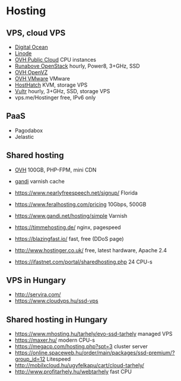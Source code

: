 # Hosting

## VPS, cloud VPS

- [Digital Ocean](https://www.digitalocean.com/?refcode=1f29354cd6ab)
- [Linode](https://www.linode.com/?r=66de78b7ac99f79ec3a8e89a60c6c825dd107df1)
- [OVH Public Cloud](http://www.ovh.com/fr/cloud/instances/cpu.xml) CPU instances
- [Runabove OpenStack](http://runabove.me/HAR2) hourly, Power8, 3+GHz, SSD
- [OVH OpenVZ](http://www.ovh.ie/vps/vps-classic.xml)
- [OVH VMware](http://www.ovh.ie/vps/vps-cloud.xml) VMware
- [HostHatch](https://portal.hosthatch.com/aff.php?aff=250) KVM, storage VPS
- [Vultr](http://www.vultr.com/?ref=6815796) hourly, 3+GHz, SSD, storage VPS
- vps.me/Hostinger free, IPv6 only

## PaaS

- Pagodabox
- Jelastic


## Shared hosting

- [OVH](https://www.ovh.ie/web-hosting/)  100GB, PHP-FPM, mini CDN
- [gandi](https://www.gandi.net/hosting/simple) varnish cache
- https://www.nearlyfreespeech.net/signup/ Florida
- https://www.feralhosting.com/pricing 10Gbps, 500GB
- https://www.gandi.net/hosting/simple Varnish
- https://timmehosting.de/ nginx, pagespeed

- https://blazingfast.io/ fast, free (DDoS page)
- http://www.hostinger.co.uk/ free, latest hardware, Apache 2.4
- https://ifastnet.com/portal/sharedhosting.php 24 CPU-s

## VPS in Hungary

- http://servira.com/
- https://www.cloudvps.hu/ssd-vps

## Shared hosting in Hungary

- https://www.mhosting.hu/tarhely/evo-ssd-tarhely managed VPS
- https://maxer.hu/ modern CPU-s
- https://megacp.com/hosting.php?spt=3 cluster server
- https://online.spaceweb.hu/order/main/packages/ssd-premium/?group_id=12 Litespeed
- http://mobilxcloud.hu/ugyfelkapu/cart/cloud-tarhely/
- http://www.profitarhely.hu/webtarhely fast CPU
